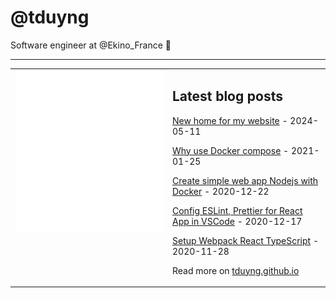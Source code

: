 # @tduyng

Software engineer at @Ekino_France 👋

---

<table>
<tr>
<td valign="top" width="50%">
<img src="metrics.svg" alt="Metric" />
</td>
<td valign="top" width="50%">

## Latest blog posts

<!-- blog start -->
[New home for my website](https://tduyng.github.io/blog/new-home-for-my-website/) - 2024-05-11

[Why use Docker compose](https://tduyng.github.io/blog/why-use-dockercompose/) - 2021-01-25

[Create simple web app Nodejs with Docker](https://tduyng.github.io/blog/create-simple-project-nodejs-with-docker/) - 2020-12-22

[Config ESLint, Prettier for React App in VSCode](https://tduyng.github.io/blog/config-esling-prettier-react-app/) - 2020-12-17

[Setup Webpack React TypeScript](https://tduyng.github.io/blog/setup-webpack-react-typescript/) - 2020-11-28
<!-- blog end -->

Read more on [tduyng.github.io](https://tduyng.github.io)

</td>
</tr></table>




